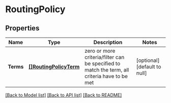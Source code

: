 # RoutingPolicy

## Properties
Name | Type | Description | Notes
------------ | ------------- | ------------- | -------------
**Terms** | [**[]RoutingPolicyTerm**](routing_policy_term.md) | zero or more criteria/filter can be specified to match the term, all criteria have to be met | [optional] [default to null]

[[Back to Model list]](../README.md#documentation-for-models) [[Back to API list]](../README.md#documentation-for-api-endpoints) [[Back to README]](../README.md)

